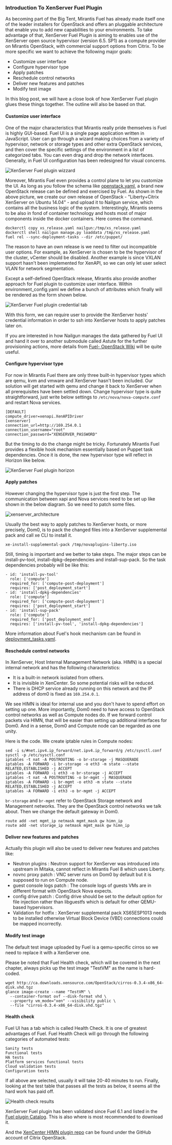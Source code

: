 ### Introduction To XenServer Fuel Plugin

As becoming part of the Big Tent, Mirantis Fuel has already made itself one of the leader installers for OpenStack and offers an pluggable architecture that enable you to add new capabilities to your environments. To take advantage of that, XenServer Fuel Plugin is aiming to enables use of the XenServer open source hypervisor (version 6.5. SP1) as a compute provider on Mirantis OpenStack, with commercial support options from Citrix. To be more specific we want to achieve the following major goals:

* Customize user interface
* Configure hypervisor type
* Apply patches
* Reschedule control networks
* Deliver new features and patches
* Modify test image

In this blog post, we will have a close look of how XenServer Fuel plugin glues these things together. The outline will also be based on that.

#### Customize user interface

One of the major characteristics that Mirantis really pride themselves is Fuel is highly GUI-based. Fuel UI is a single page application written in JavaScript. User can go through a wizard making choices from a variety of hypervisor, network or storage types and other extra OpenStack services, and then cover the specific settings of the environment in a list of categorized tabs. You can even drag and drop the network interfaces. Generally, in Fuel UI configuration has been redesigned for visual concerns.

![XenServer Fuel plugin wizzard](https://github.com/openstack/fuel-plugin-xenserver/blob/master/doc/source/_static/fmwizard00.png?raw=true)

Moreover, Mirantis Fuel even provides a control plane to let you customize the UI. As long as you follow the schema like [openstack.yaml](https://github.com/openstack/fuel-web/blob/master/nailgun/nailgun/fixtures/openstack.yaml), a brand new OpenStack release can be defined and exercised by Fuel. As shown in the above picture, we create our own release of OpenStack - "Liberty+Citrix XenServer on Ubuntu 14.04" - and upload it to Nailgun service, which contains all the business logic of the system. Interestingly, Mirantis seems to be also in fond of container technology and hosts most of major components inside the docker containers. Here comes the command.

    dockerctl copy xs_release.yaml nailgun:/tmp/xs_release.yaml
    dockerctl shell nailgun manage.py loaddata /tmp/xs_release.yaml
    fuel rel --sync-deployment-tasks --dir /etc/puppet/

The reason to have an own release is we need to filter out incompatible user options. For example, as XenServer is chosen to be the hypervisor of the cluster, vCenter should be disabled. Another example is since VXLAN support hasn't been implemented for XenAPI, so we can only let user select VLAN for network segmentation.

Except a self-defined OpenStack release, Mirantis also provide another approach for Fuel plugin to customize user interface. Within environment_config.yaml we define a bunch of attributes which finally will be rendered as the form shown below.

![XenServer Fuel plugin credential tab](https://github.com/openstack/fuel-plugin-xenserver/blob/master/doc/source/_static/fmsetting00.png?raw=true)

With this form, we can require user to provide the XenServer hosts' credential information in order to ssh into XenServer hosts to apply patches later on.

If you are interested in how Nailgun manages the data gathered by Fuel UI and hand it over to another submodule called Astute for the further provisioning actions, more details from [Fuel- OpenStack Wiki](https://wiki.openstack.org/wiki/Fuel) will be quite useful.

#### Configure hypervisor type

For now in Mirantis Fuel there are only three built-in hypervisor types which are qemu, kvm and vmware and XenServer hasn't been included. Our solution will get started with qemu and change it back to XenServer when all prerequisites have been settled down. Change hypervisor type is quite straightforward, just write below settings to `/etc/nova/nova-compute.conf` and restart Nova services.

    [DEFAULT]
    compute_driver=xenapi.XenAPIDriver
    [xenserver]
    connection_url=http://169.254.0.1
    connection_username="root"
    connection_password="XENSERVER_PASSWORD"

But the timing to do the change might be tricky. Fortunately Mirantis Fuel provides a flexible hook mechanism essentially based on Puppet task dependencies. Once it is done, the new hypervisor type will reflect in Horizon like below.

![XenServer Fuel plugin horizon](https://github.com/openstack/fuel-plugin-xenserver/blob/master/doc/source/_static/fmhorizon00.png?raw=true)

#### Apply patches

However changing the hypervisor type is just the first step. The communication between xapi and Nova services need to be set up like shown in the below diagram. So we need to patch some files.

![xenserver_architecture](http://docs.openstack.org/liberty/config-reference/content/figures/2/a/a/common/figures/xenserver_architecture.png)

Usually the best way to apply patches to XenServer hosts, or more precisely, Dom0, is to pack the changed files into a XenServer supplemental pack and call xe CLI to install it.

    xe-install-supplemental-pack /tmp/novaplugins-liberty.iso

Still, timing is important and we better to take steps. The major steps can be install-pv-tool, install-dpkg-dependencies and install-sup-pack. So the task dependencies probably will be like this:

    - id: 'install-pv-tool'
      role: ['compute']
      required_for: ['compute-post-deployment']
      requires: ['post_deployment_start']
    - id: 'install-dpkg-dependencies'
      role: ['compute']
      required_for: ['compute-post-deployment']
      requires: ['post_deployment_start']
    - id: 'install-sup-pack'
      role: ['compute']
      required_for: ['post_deployment_end']
      requires: ['install-pv-tool', 'install-dpkg-dependencies']

More information about Fuel's hook mechanism can be found in [deployment_tasks.yaml](https://wiki.openstack.org/wiki/Fuel/Plugins#deployment_tasks.yaml).

#### Reschedule control networks

In XenServer, Host Internal Management Network (aka. HIMN) is a special internal network and has the following characteristics:

* It is a built-in network isolated from others.
* It is invisible in XenCenter. So some potential risks will be reduced.
* There is DHCP service already running on this network and the IP address of dom0 is fixed as `169.254.0.1`.

We see HIMN is ideal for internal use and you don't have to spend effort on setting up one. More importantly, Dom0 need to have access to OpenStack control networks as well as Compute nodes do. If we forward control packets via HIMN, that will be easier than setting up additional interfaces for Dom0. And in a sense, Dom0 and Compute node can be regarded as one unity.

Here is the code. We create iptable rules in Compute nodes:

    sed -i s/#net.ipv4.ip_forward/net.ipv4.ip_forward/g /etc/sysctl.conf
    sysctl -p /etc/sysctl.conf
    iptables -t nat -A POSTROUTING -o br-storage -j MASQUERADE
    iptables -A FORWARD -i br-storage -o eth3 -m state --state RELATED,ESTABLISHED -j ACCEPT
    iptables -A FORWARD -i eth3 -o br-storage -j ACCEPT
    iptables -t nat -A POSTROUTING -o br-mgmt -j MASQUERADE
    iptables -A FORWARD -i br-mgmt -o eth3 -m state --state RELATED,ESTABLISHED -j ACCEPT
    iptables -A FORWARD -i eth3 -o br-mgmt -j ACCEPT

`br-storage` and `br-mgmt` refer to OpenStack Storage network and Management networks. They are the OpenStack control networks we talk about. Then we change the default gateway in Dom0.

    route add -net mgmt_ip netmask mgmt_mask gw himn_ip
    route add -net storage_ip netmask mgmt_mask gw himn_ip

#### Deliver new features and patches

Actually this plugin will also be used to deliver new features and patches like:

* Neutron plugins : Neutron support for XenServer was introduced into upstream in Mitaka, cannot reflect in Mirantis Fuel 8 which uses Liberty.
* novnc proxy patch : VNC server runs on Dom0 by default but it is supposed to run on Compute node.
* guest console logs patch : The console logs of guests VMs are in different format with OpenStack Nova expects.
* config drive patch : Config drive should be set to the default option for file injection rather than libguestfs which is default for other QEMU-based hypervisors.
* Validation for hotfix : XenServer supplemental pack XS65ESP1013 needs to be installed otherwise Virtual Block Device (VBD) connections could be mapped incorrectly.

#### Modify test image

The default test image uploaded by Fuel is a qemu-specific cirros so we need to replace it with a XenServer one.

Please be noted that Fuel Health check, which will be covered in the next chapter, always picks up the test image "TestVM" as the name is hard-coded.

    wget http://ca.downloads.xensource.com/OpenStack/cirros-0.3.4-x86_64-disk.vhd.tgz
    glance image-create --name "TestVM" \
      --container-format ovf --disk-format vhd \
      --property vm_mode="xen" --visibility public \
      --file "cirros-0.3.4-x86_64-disk.vhd.tgz"

#### Health check

Fuel UI has a tab which is called Health Check. It is one of greatest advantages of Fuel. Fuel Health Check will go through the following categories of automated tests:

    Sanity tests
    Functional tests
    HA tests
    Platform services functional tests
    Cloud validation tests
    Configuration tests

If all above are selected, usually it will take 20-40 minutes to run. Finally, looking at the test table that passes all the tests as below, it seems all the hard work has paid off.

![Health check results](mos8-healthcheck-result.png?raw=true)

XenServer Fuel plugin has been validated since Fuel 6.1 and listed in the [Fuel plugin Catalog](https://www.mirantis.com/validated-solution-integrations/fuel-plugins/). This is also where is most recommended to download it.

And the [XenCenter HIMN plugin repo](https://github.com/citrix-openstack/xencenter-himn-plugin) can be found under the GitHub account of Citrix OpenStack.